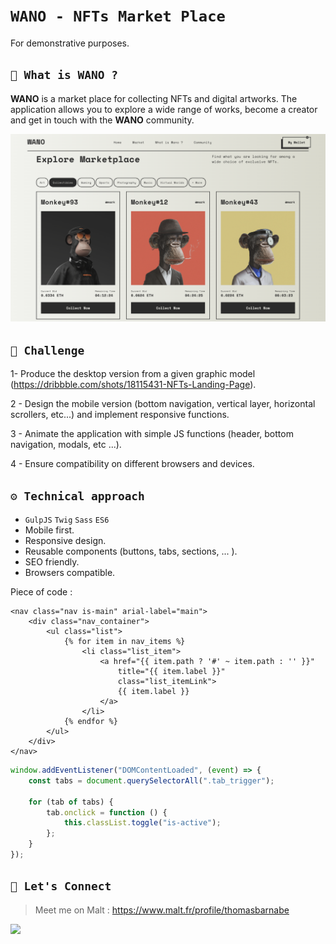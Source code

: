 # **`WANO - NFTs Market Place`**

For demonstrative purposes.

## **`🐒 What is WANO ?`**

**WANO** is a market place for collecting NFTs and digital artworks. The application allows you to explore a wide range of works, become a creator and get in touch with the **WANO** community.

![Mockup](assets/docs/mockup_desktop.png)

## **`🚀 Challenge`**

1- Produce the desktop version from a given graphic model (https://dribbble.com/shots/18115431-NFTs-Landing-Page).

2 - Design the mobile version (bottom navigation, vertical layer, horizontal scrollers, etc...) and implement responsive functions.

3 - Animate the application with simple JS functions (header, bottom navigation, modals, etc ...).

4 - Ensure compatibility on different browsers and devices.

## **`⚙️ Technical approach`**

-   `GulpJS` `Twig` `Sass` `ES6`
-   Mobile first.
-   Responsive design.
-   Reusable components (buttons, tabs, sections, ... ).
-   SEO friendly.
-   Browsers compatible.

Piece of code :

```twig
<nav class="nav is-main" arial-label="main">
    <div class="nav_container">
        <ul class="list">
            {% for item in nav_items %}
                <li class="list_item">
                    <a href="{{ item.path ? '#' ~ item.path : '' }}"
                        title="{{ item.label }}"
                        class="list_itemLink">
                        {{ item.label }}
                    </a>
                </li>
            {% endfor %}
        </ul>
    </div>
</nav>
```

```javascript
window.addEventListener("DOMContentLoaded", (event) => {
    const tabs = document.querySelectorAll(".tab_trigger");

    for (tab of tabs) {
        tab.onclick = function () {
            this.classList.toggle("is-active");
        };
    }
});
```

## **`🔗 Let's Connect`**

> Meet me on Malt : https://www.malt.fr/profile/thomasbarnabe

[![](https://img.shields.io/badge/linkedin-%230077B5.svg?&style=for-the-badge&logo=linkedin&logoColor=white0e76a8)](https://www.linkedin.com/in/thomasbarnab%C3%A9/)
